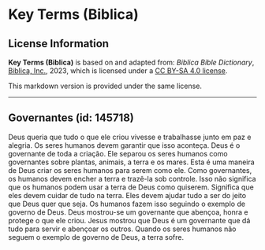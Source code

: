 # Key Terms (Biblica)

## License Information

**Key Terms (Biblica)** is based on and adapted from: _Biblica Bible Dictionary_, [Biblica, Inc.](https://www.biblica.com/), 2023, which is licensed under a [CC BY-SA 4.0 license](https://creativecommons.org/licenses/by-sa/4.0/legalcode.en).

This markdown version is provided under the same license.



--------------------------------

## Governantes (id: 145718)

Deus queria que tudo o que ele criou vivesse e trabalhasse junto em paz e alegria. Os seres humanos devem garantir que isso aconteça. Deus é o governante de toda a criação. Ele separou os seres humanos como governantes sobre plantas, animais, a terra e os mares. Esta é uma maneira de Deus criar os seres humanos para serem como ele. Como governantes, os humanos devem encher a terra e trazê\-la sob controle. Isso não significa que os humanos podem usar a terra de Deus como quiserem. Significa que eles devem cuidar de tudo na terra. Eles devem ajudar tudo a ser do jeito que Deus quer que seja. Os humanos fazem isso seguindo o exemplo de governo de Deus. Deus mostrou\-se um governante que abençoa, honra e protege o que ele criou. Jesus mostrou que Deus é um governante que dá tudo para servir e abençoar os outros. Quando os seres humanos não seguem o exemplo de governo de Deus, a terra sofre.


